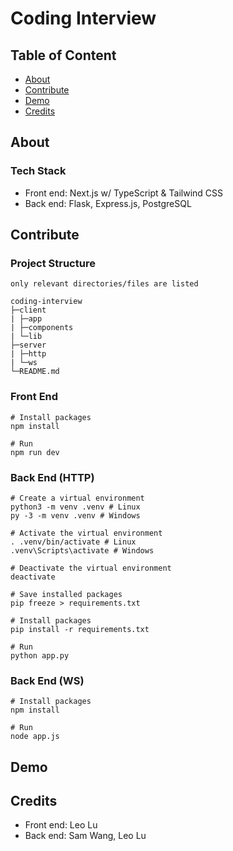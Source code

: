 # Coding Interview

## Table of Content

-   [About](#about)
-   [Contribute](#contribute)
-   [Demo](#demo)
-   [Credits](#credits)

## About

### Tech Stack

-   Front end: Next.js w/ TypeScript & Tailwind CSS
-   Back end: Flask, Express.js, PostgreSQL

## Contribute

### Project Structure

```
only relevant directories/files are listed

coding-interview
├─client
| ├─app
| ├─components
| └─lib
├─server
| ├─http
| └─ws
└─README.md
```

### Front End

```
# Install packages
npm install

# Run
npm run dev
```

### Back End (HTTP)

```
# Create a virtual environment
python3 -m venv .venv # Linux
py -3 -m venv .venv # Windows

# Activate the virtual environment
. .venv/bin/activate # Linux
.venv\Scripts\activate # Windows

# Deactivate the virtual environment
deactivate

# Save installed packages
pip freeze > requirements.txt

# Install packages
pip install -r requirements.txt

# Run
python app.py
```

### Back End (WS)

```
# Install packages
npm install

# Run
node app.js
```

## Demo

## Credits

-   Front end: Leo Lu
-   Back end: Sam Wang, Leo Lu
